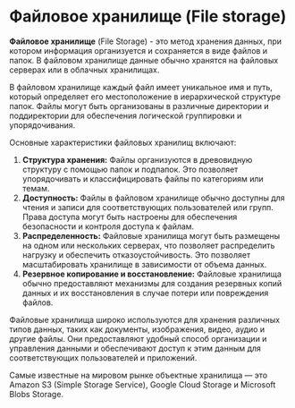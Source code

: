 # Файловое хранилище (File storage)

**Файловое хранилище** (File Storage) - это метод хранения данных, при котором информация организуется и сохраняется в виде файлов и папок. В файловом хранилище данные обычно хранятся на файловых серверах или в облачных хранилищах.

В файловом хранилище каждый файл имеет уникальное имя и путь, который определяет его местоположение в иерархической структуре папок. Файлы могут быть организованы в различные директории и поддиректории для обеспечения логической группировки и упорядочивания.

Основные характеристики файловых хранилищ включают:

1. **Структура хранения:** Файлы организуются в древовидную структуру с помощью папок и подпапок. Это позволяет упорядочивать и классифицировать файлы по категориям или темам.
2. **Доступность:** Файлы в файловом хранилище обычно доступны для чтения и записи для соответствующих пользователей или групп. Права доступа могут быть настроены для обеспечения безопасности и контроля доступа к файлам.
3. **Распределенность:** Файловые хранилища могут быть размещены на одном или нескольких серверах, что позволяет распределить нагрузку и обеспечить отказоустойчивость. Это позволяет масштабировать хранилище в зависимости от объема данных.
4. **Резервное копирование и восстановление:** Файловые хранилища обычно предоставляют механизмы для создания резервных копий данных и их восстановления в случае потери или повреждения файлов.

Файловые хранилища широко используются для хранения различных типов данных, таких как документы, изображения, видео, аудио и другие файлы. Они предоставляют удобный способ организации и управления данными и обеспечивают доступ к этим данным для соответствующих пользователей и приложений.

Самые известные на мировом рынке объектные хранилища — это Amazon S3 (Simple Storage Service), Google Cloud Storage и Microsoft Blobs Storage.
